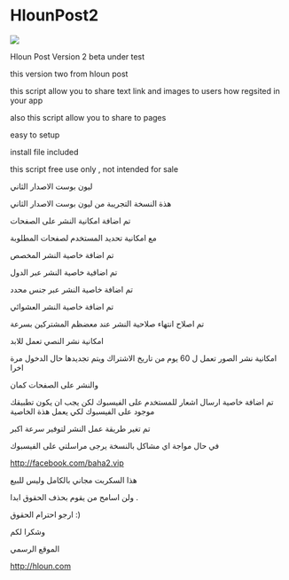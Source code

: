 HlounPost2
==========

<img src="https://scontent-a.xx.fbcdn.net/hphotos-prn2/1505175_686528898066503_1808990125_n.png"/>

Hloun Post Version 2 beta under test

this version two from hloun post 

this script allow you to share text link and images to users how regsited in your app 

also this script allow you to share to pages 

easy to setup 


install file included 

this script free use only , not intended for sale 


ليون بوست الاصدار الثاني

هذة النسخة التجريبة من ليون بوست الاصدار الثاني

تم اضافة امكانية النشر على الصفحات 

مع امكانية تحديد المستخدم لصفحات المطلوبة

تم اضافة خاصية النشر المخصص

تم اضافية خاصية النشر عبر الدول

تم اضافة خاصية النشر عبر جنس محدد

تم اضافة خاصية النشر العشوائي

تم اصلاح انتهاء صلاحية النشر عند معضظم المشتركين بسرعة 


امكانية نشر النصي تعمل للابد 

امكانية نشر الصور تعمل ل 60 يوم من تاريخ الاشتراك ويتم تجديدها حال الدخول مرة اخرا

والنشر على الصفحات كمان


تم اضافة خاصية ارسال اشعار للمستخدم على الفيسبوك لكن يجب ان يكون تطبيقك موجود على الفيسبوك لكي يعمل هذة الخاصية

تم تغير طريقة عمل النشر لتوفير سرعة اكبر

في حال مواجة اي مشاكل بالنسخة يرجى مراسلتي على الفيسبوك

http://facebook.com/baha2.vip

هذا السكربت مجاني بالكامل وليس للبيع

ولن اسامح من يقوم بحذف الحقوق ابدا .

ارجو احترام الحقوق :)

وشكرا لكم

الموقع الرسمي

http://hloun.com

